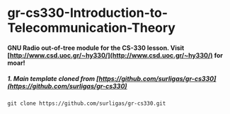 # gr-cs330-Introduction-to-Telecommunication-Theory
#### GNU Radio out-of-tree module for the CS-330 lesson. Visit [http://www.csd.uoc.gr/~hy330/](http://www.csd.uoc.gr/~hy330/) for moar!
##### 1. Main template cloned from [https://github.com/surligas/gr-cs330](https://github.com/surligas/gr-cs330)
``
git clone https://github.com/surligas/gr-cs330.git
``

